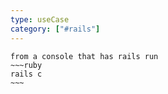 ```yaml
---
type: useCase
category: ["#rails"] 
---
```



```ad-example
from a console that has rails run 
~~~ruby
rails c
~~~
```
